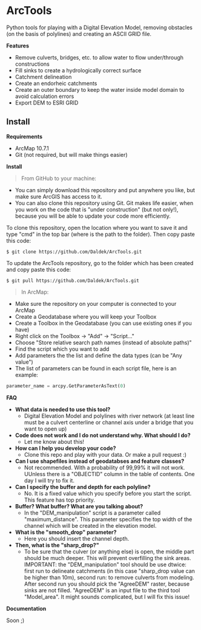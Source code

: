# ArcTools

Python tools for playing with a Digital Elevation Model, removing obstacles (on the basis of
polylines) and creating an ASCII GRID file.

**Features**
- Remove culverts, bridges, etc. to allow water to flow under/through constructions
- Fill sinks to create a hydrologically correct surface
- Catchment delineation
- Create an endorheic catchments
- Create an outer boundary to keep the water inside model domain to avoid calculation errors
- Export DEM to ESRI GRID

## Install
**Requirements**
- ArcMap 10.7.1
- Git (not required, but will make things easier)

**Install**

> From GitHub to your machine:
- You can simply download this repository and put anywhere you like, but make sure
ArcGIS has access to it.
- You can also clone this repository using Git. Git makes life easier, when you work on
the code that is "under construction" (but not only!), because you will be able to update
your code more efficiently.

To clone this repository, open the location where you want to save it and type "cmd" in the
top bar (where is the path to the folder). Then copy paste this code:

```shell
$ git clone https://github.com/Daldek/ArcTools.git
```

To update the ArcTools repository, go to the folder which has been created and copy paste
this code:

```shell
$ git pull https://github.com/Daldek/ArcTools.git
```
> In ArcMap:
- Make sure the repository on your computer is connected to your ArcMap
- Create a Geodatabase where you will keep your Toolbox
- Create a Toolbox in the Geodatabase (you can use existing ones if you have)
- Right click on the Toolbox -> "Add" -> "Script..."
- Choose "Store relative search path names (instead of absolute paths)"
- Find the script which you want to add
- Add parameters the the list and define the data types (can be "Any value")
- The list of parameters can be found in each script file, here is an example:
```python
parameter_name = arcpy.GetParameterAsText(0)
```
**FAQ**
- **What data is needed to use this tool?**
    - Digital Elevation Model and polylines with river network (at least line must
    be a culvert centerline or channel axis under a bridge that you want to open up)
- **Code does not work and I do not understand why. What should I do?**
    - Let me know about this!
- **How can I help you develop your code?**
    - Clone this repo and play with your data. Or make a pull request :)
- **Can I use shapefiles instead of geodatabses and feature classes?**
    - Not recommended. With a probability of 99,99% it will not work. UUnless there is
    a "OBJECTID" column in the table of contents. One day I will try to fix it.
- **Can I specify the buffer and depth for each polyline?**
    - No. It is a fixed value which you specify before you start the script. This
    feature has top priority.
- **Buffer? What buffer? What are you talking about?**
    - In the "DEM_manipulation" script is a parameter called "maximum_distance". This
    parameter specifies the top width of the channel which will be created in the elevation
    model.
- **What is the "smooth_drop" parameter?**
    - Here you should insert the channel depth.
- **Then, what is the "sharp_drop?"**
    - To be sure that the culver (or anything else) is open, the middle part should be
    much deeper. This will prevent overfilling the sink areas. IMPORTANT:
    the "DEM_manipulation" tool should be use dtwice: first run to delineate catchments
    (in this case "sharp_drop value can be higher than 10m), second run: to remove culverts
    from modeling. After second run you should pick the "AgreeDEM" raster, because sinks are
    not filled. "AgreeDEM" is an input file to the third tool "Model_area". It might sounds
    complicated, but I will fix this issue!

**Documentation**

Soon ;)